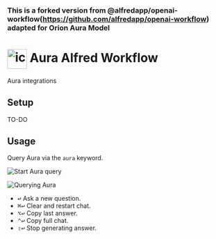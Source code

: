 ### This is a forked version from @alfredapp/openai-workflow(https://github.com/alfredapp/openai-workflow) adapted for Orion Aura Model

# <img src='Workflow/icon.png' width='45' align='center' alt='icon'> Aura Alfred Workflow

Aura integrations

## Setup
TO-DO

## Usage
Query Aura via the `aura` keyword.

![Start Aura query](Workflow/images/about/chatgptkeyword.png)

![Querying Aura](Workflow/images/about/chatgpttextview.png)

* <kbd>↩&#xFE0E;</kbd> Ask a new question.
* <kbd>⌘</kbd><kbd>↩&#xFE0E;</kbd> Clear and restart chat.
* <kbd>⌥</kbd><kbd>↩&#xFE0E;</kbd> Copy last answer.
* <kbd>⌃</kbd><kbd>↩&#xFE0E;</kbd> Copy full chat.
* <kbd>⇧</kbd><kbd>↩&#xFE0E;</kbd> Stop generating answer.
